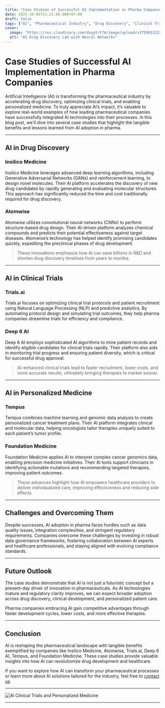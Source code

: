 ```yaml
---
title: "Case Studies of Successful AI Implementation in Pharma Companies"
date: 2025-10-05T21:21:00.000+07:00
draft: false
tags: ["AI", "Pharmaceutical Industry", "Drug Discovery", "Clinical Trials", "Personalized Medicine"]
cover:
  image: "https://res.cloudinary.com/dxyptrt7m/image/upload/v1759653222/tfrl2cmqf1zlowkqboxi.jpg"
  alt: "AI Drug Discovery Lab with Neural Networks"
---
```


# Case Studies of Successful AI Implementation in Pharma Companies

Artificial Intelligence (AI) is transforming the pharmaceutical industry by accelerating drug discovery, optimizing clinical trials, and enabling personalized medicine. To truly appreciate AI’s impact, it’s valuable to explore real-world examples of how leading pharmaceutical companies have successfully integrated AI technologies into their processes. In this blog post, we'll dive into several case studies that highlight the tangible benefits and lessons learned from AI adoption in pharma.

---

## AI in Drug Discovery

### Insilico Medicine
Insilico Medicine leverages advanced deep learning algorithms, including Generative Adversarial Networks (GANs) and reinforcement learning, to design novel molecules. Their AI platform accelerates the discovery of new drug candidates by rapidly generating and evaluating molecular structures. This approach has significantly reduced the time and cost traditionally required for drug discovery.

### Atomwise
Atomwise utilizes convolutional neural networks (CNNs) to perform structure-based drug design. Their AI-driven platform analyzes chemical compounds and predicts their potential effectiveness against target diseases. Atomwise’s technology has helped identify promising candidates quickly, expediting the preclinical phases of drug development.

> These innovations emphasize how AI can save billions in R&D and shorten drug discovery timelines from years to months.

---

## AI in Clinical Trials

### Trials.ai
Trials.ai focuses on optimizing clinical trial protocols and patient recruitment using Natural Language Processing (NLP) and predictive analytics. By automating protocol design and simulating trial outcomes, they help pharma companies streamline trials for efficiency and compliance.

### Deep 6 AI
Deep 6 AI employs sophisticated AI algorithms to mine patient records and identify eligible candidates for clinical trials rapidly. Their platform also aids in monitoring trial progress and ensuring patient diversity, which is critical for successful drug approval.

> AI-enhanced clinical trials lead to faster recruitment, lower costs, and more accurate results, ultimately bringing therapies to market sooner.

---

## AI in Personalized Medicine

### Tempus
Tempus combines machine learning and genomic data analysis to create personalized cancer treatment plans. Their AI platform integrates clinical and molecular data, helping oncologists tailor therapies uniquely suited to each patient’s tumor profile.

### Foundation Medicine
Foundation Medicine applies AI to interpret complex cancer genomics data, enabling precision medicine initiatives. Their AI tools support clinicians in identifying actionable mutations and recommending targeted therapies, improving patient outcomes.

> These advances highlight how AI empowers healthcare providers to deliver individualized care, improving effectiveness and reducing side effects.

---

## Challenges and Overcoming Them

Despite successes, AI adoption in pharma faces hurdles such as data quality issues, integration complexities, and stringent regulatory requirements. Companies overcome these challenges by investing in robust data governance frameworks, fostering collaboration between AI experts and healthcare professionals, and staying aligned with evolving compliance standards.

---

## Future Outlook

The case studies demonstrate that AI is not just a futuristic concept but a present-day driver of innovation in pharmaceuticals. As AI technologies mature and regulatory clarity improves, we can expect broader adoption across drug discovery, clinical development, and personalized patient care.

Pharma companies embracing AI gain competitive advantages through faster development cycles, lower costs, and more effective therapies.

---

## Conclusion

AI is reshaping the pharmaceutical landscape with tangible benefits exemplified by companies like Insilico Medicine, Atomwise, Trials.ai, Deep 6 AI, Tempus, and Foundation Medicine. These case studies provide valuable insights into how AI can revolutionize drug development and healthcare.

If you want to explore how AI can transform your pharmaceutical processes or learn more about AI solutions tailored for the industry, feel free to [contact us](https://kalimawiki.vercel.app/contact/).

---

![AI Clinical Trials and Personalized Medicine](https://res.cloudinary.com/dxyptrt7m/image/upload/v1759653358/cybvzvvnzxywddp3stly.jpg)

---